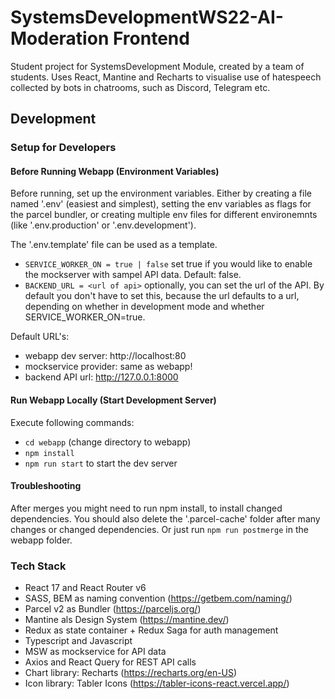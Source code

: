 # SystemsDevelopmentWS22-AI-Moderation Frontend

Student project for SystemsDevelopment Module, created by a team of students. Uses React, Mantine and Recharts to visualise use of hatespeech collected by bots in chatrooms, such as Discord, Telegram etc.

## Development

### Setup for Developers

#### Before Running Webapp (Environment Variables)

Before running, set up the environment variables. Either by creating a file named '.env' (easiest and simplest), setting the env variables as flags for the parcel bundler, or creating multiple env files for different environemnts (like '.env.production' or '.env.development').

The '.env.template' file can be used as a template.

* `SERVICE_WORKER_ON = true | false` set true if you would like to enable the mockserver with sampel API data. Default: false.
* `BACKEND_URL = <url of api>` optionally, you can set the url of the API. By default you don't have to set this, because the url defaults to a url, depending on whether in development mode and whether SERVICE_WORKER_ON=true.

Default URL's:

* webapp dev server: http://localhost:80
* mockservice provider: same as webapp!
* backend API url: http://127.0.0.1:8000

#### Run Webapp Locally (Start Development Server)

Execute following commands:

* `cd webapp` (change directory to webapp)
* `npm install`
* `npm run start` to start the dev server

#### Troubleshooting

After merges you might need to run npm install, to install changed dependencies. You should also delete the '.parcel-cache' folder after many changes or changed dependencies. Or just run `npm run postmerge` in the webapp folder.

### Tech Stack

* React 17 and React Router v6
* SASS, BEM as naming convention (https://getbem.com/naming/)
* Parcel v2 as Bundler (https://parceljs.org/)
* Mantine als Design System (https://mantine.dev/)
* Redux as state container + Redux Saga for auth management
* Typescript and Javascript
* MSW as mockservice for API data
* Axios and React Query for REST API calls
* Chart library: Recharts (https://recharts.org/en-US)
* Icon library: Tabler Icons (https://tabler-icons-react.vercel.app/)
